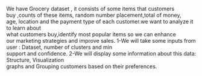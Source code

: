 We have Grocery dataset , it consists of some items that customers  
buy ,counts of these items, random number placement,total of money,  
age, location and the payment type of each customer.we want to analyze it to learn about  
what customers buy,identify most popular items so we can enhance  
 our marketing strategies and improve sales. 
1-We will take some inputs from user : Dataset, number of clusters and min  
 support and confidence. 
2-We will display some information about this data: Structure, Visualization  
 graphs and Grouping customers based on their preferences.
